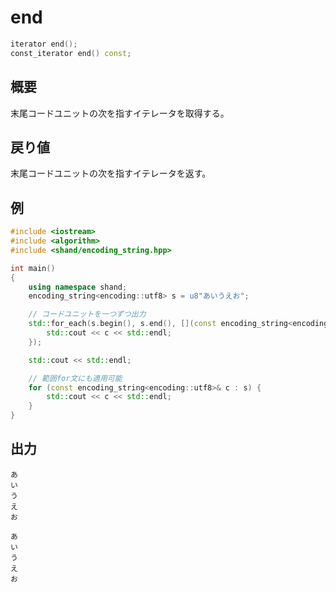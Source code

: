 # end
```cpp
iterator end();
const_iterator end() const;
```

## 概要
末尾コードユニットの次を指すイテレータを取得する。


## 戻り値
末尾コードユニットの次を指すイテレータを返す。


## 例
```cpp
#include <iostream>
#include <algorithm>
#include <shand/encoding_string.hpp>

int main()
{
    using namespace shand;
    encoding_string<encoding::utf8> s = u8"あいうえお";

    // コードユニットを一つずつ出力
    std::for_each(s.begin(), s.end(), [](const encoding_string<encoding::utf8>& c) {
        std::cout << c << std::endl;
    });

    std::cout << std::endl;

    // 範囲for文にも適用可能
    for (const encoding_string<encoding::utf8>& c : s) {
        std::cout << c << std::endl;
    }
}
```

## 出力
```
あ
い
う
え
お

あ
い
う
え
お
```


